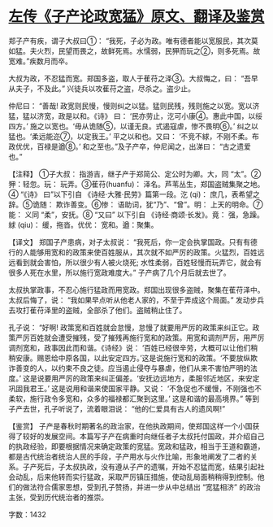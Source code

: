 # [左传《子产论政宽猛》原文、翻译及鉴赏](https://www.vrrw.net/wx/14008.html)

郑子产有疾，谓子大叔曰①： “我死，子必为政。唯有德者能以宽服民，其次莫如猛。夫火烈，民望而畏之，故鲜死焉。水懦弱，民狎而玩之②，则多死焉。故宽难。”疾数月而卒。

大叔为政，不忍猛而宽。郑国多盗，取人于萑苻之泽③。大叔悔之，曰： “吾早从夫子，不及此。” 兴徒兵以攻萑苻之盗，尽杀之。盗少止。

仲尼曰： “善哉! 政宽则民慢，慢则纠之以猛。猛则民残，残则施之以宽。宽以济猛，猛以济宽，政是以和。《诗》 曰： ‘民亦劳止，汔可小康④。惠此中国，以绥四方。’ 施之以宽也。‘毋从诡随⑤，以谨无良。式遏寇虐，惨不畏明⑥。’ 纠之以猛也。‘柔远能迩⑦，以定我王。’ 平之以和也。又曰： ‘不竞不絿，不刚不柔。布政优优，百禄是遒⑧。’ 和之至也。”及子产卒，仲尼闻之，出涕曰： “古之遗爱也。”

【注释】 ①子大叔： 指游吉，继子产于郑简公、定公时为卿。大，同 “太”。②狎：轻忽。玩： 玩弄。③萑苻(huanfu)： 泽名。芦苇丛生，郑国盗贼集聚之地。④ “《诗》 曰”以下引自 《诗经·大雅·民劳》篇第一段。汔 (qi)： 庶几，表希望之辞。⑤诡随： 欺诈善变。⑥惨： 语助词，犹“乃”、“曾”。明： 上天的明命。⑦能： 义同 “柔”，安抚。⑧ “又曰” 以下引自 《诗经·商颂·长发》。竟： 强，急躁。絿 (qiu)： 缓，拖沓。优优： 宽和。遒：聚集。



【译文】 郑国子产患病，对子太叔说： “我死后，你一定会执掌国政。只有有德行的人能够用宽和的政策来使百姓服从，其次就不如严厉的政策。火猛烈，百姓远远看到就会害怕，所以很少有人被火烧死; 水性柔弱，百姓轻慢而玩弄它，就会有很多人死在水里，所以施行宽政难度大。” 子产病了几个月后就去世了。

太叔执掌政事，不忍心施行猛政而用宽政。郑国出现很多盗贼，聚集在萑苻泽中。太叔后悔了，说： “我如果早点听从他老人家的，不至于弄成这个局面。” 发动步兵去攻打萑苻泽里的盗贼，全部杀了他们。盗贼稍止住了。

孔子说： “好啊! 政策宽和百姓就会怠慢，怠慢了就要用严厉的政策来纠正它。政策严厉百姓就会遭受摧残，受了摧残再施行宽和的政策。用宽和调剂严厉，用严厉调剂宽和，政事因此而和谐。《诗经》说： ‘百姓已经很辛劳，大概可以让他们稍稍安康。赐恩给中原各国，以此安定四方。’这是说施行宽和的政策。‘不要放纵欺诈善变的人，以约束不良之徒。应当遏止侵夺与暴虐，他们从来不害怕严明的法度。’ 这是说要用严厉的政策来纠正偏差。‘安抚边远地方，柔服邻近地区，来安定巩固我君王。’ 这是说用和谐来使国家平静。又说： ‘不急促也不缓慢，不刚强也不柔软，施行政令多宽和，众多的福禄都汇聚到这里。’ 这是和谐的最高境界。” 等到子产去世，孔子听说了，流着眼泪说： “他的仁爱具有古人的遗风啊!”

【鉴赏】 子产是春秋时期著名的政治家，在他执政期间，使郑国这样一个小国获得了较好的发展空间。本篇写子产在病重时向继任者子太叔托付国政，并介绍自己的执政经验，即要根据情况来确定政策的宽猛。宽政和猛政，相当于王道和霸道，都是古代统治者统治人民的手段，子产用水与火作比喻，形象地阐发了二者的关系。子产死后，子太叔执政，没有遵从子产的遗嘱，开始不忍猛而宽，结果引起社会动乱，后来他转而实行猛政，采取严厉镇压措施，使动乱局面稍稍得到控制。他们的做法符合儒家思想，受到孔子赞扬，并进一步从中总结出 “宽猛相济” 的政治主张，受到历代统治者的推崇。

字数：1432

